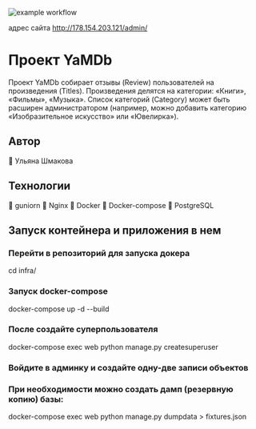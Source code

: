 ![example workflow](https://github.com/Ulyana819/yamdb_final/actions/workflows/yamdb_workflow.yml/badge.svg)

адрес сайта http://178.154.203.121/admin/
# Проект YaMDb
Проект YaMDb собирает отзывы (Review) пользователей на произведения (Titles). Произведения делятся на категории: «Книги», «Фильмы», «Музыка». Список категорий (Category) может быть расширен администратором (например, можно добавить категорию «Изобразительное искусство» или «Ювелирка»).
## Автор   
:paperclip: Ульяна Шмакова    
## Технологии
:paperclip: guniorn
:paperclip: Nginx
:paperclip: Docker
:paperclip: Docker-compose
:paperclip: PostgreSQL

## Запуск контейнера и приложения в нем

### Перейти в репозиторий для запуска докера
cd infra/

### Запуск docker-compose
docker-compose up -d --build

### После создайте суперпользователя
docker-compose exec web python manage.py createsuperuser

### Войдите в админку и создайте одну-две записи объектов

### При необходимости можно создать дамп (резервную копию) базы:
docker-compose exec web python manage.py dumpdata > fixtures.json
